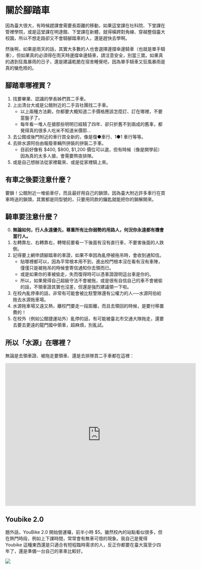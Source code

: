 # 關於腳踏車

因為臺大很大，有時候趕課會需要長距離的移動，如果這堂課在社科院、下堂課在管裡學院，或是這堂課在明達館、下堂課在新體，就得橫跨對角線、穿越整個臺大校園，所以不想走路卻又不會騎腳踏車的人，還是趕快去學啊。

然後啊，如果是雨天的話，其實大多數的人也會選擇邊撐傘邊騎車（也就是單手騎車），但如果真的必須得在雨天時邊撐傘邊騎車，請注意安全，別當三寶。如果真的遇到狂風暴雨的日子，還是建議乾脆在宿舍睡覺吧，因為單手騎車又狂風暴雨是真的蠻危險的。

## 腳踏車哪裡買？

1. 找要畢業、認識的學長姊們買二手車。
2. 上出清台大或是公館附近的二手貨社團找二手車。
    - 以上兩種方法齁，你都要大概知道二手價格應該怎麼訂、訂在哪裡，不要當盤子了。
    - 每年看一堆人在搶那些明明已經騎了四年、卻只折舊不到兩成的舊車，都覺得真的很多人吃米不知道米價耶...
3. 去公館或後門附近的車行買全新的，像是復●車行、1●1 車行等等。
4. 去排水源阿伯由報廢車輛所拼裝的拼裝二手車。
   - 目前好像有 $400, $800, $1,200 價位可以選，但有時候（像是開學前）因為真的太多人搶，會需要熬夜排隊。
5. 或是自己想辦法從家裡載來、或是從家裡騎上來。

## 有車之後要注意什麼？

要鎖！公館附近一堆偷車仔，而且最好用自己的鎖頭，因為臺大附近許多車行在買車時送的鎖頭，其實都是同型號的，只要用同款的鑰匙就能把你的鎖解開來。

## 騎車要注意什麼？

0. **無論如何，行人永遠優先，尊重所有比你弱勢的用路人，何況你永遠都有機會當行人。**
1. 左轉靠左、右轉靠右，轉彎前要看一下後面有沒有直行車，不要害後面的人跌倒。
2. 記得要上網申請腳踏車的車證，如果不幸因為亂停被拖吊時，會收到通知信。
   - 貼哪裡都可以，因為平常根本用不到，進出校門根本沒在看有沒有車陣，僅僅只是被拖吊的時候會寄信通知你去領而已。
   - 或是如果你的車被偷走，失而復得時可以憑車證證明這台車是你的。
   - 所以，如果覺得自己超級守法不會被拖，或是很有自信自己的車不會被偷的話，不領車證其實也沒差，但還是強烈建議領一下啦。
2. 在校內亂停車的話，非常有可能會被比駐警隊還有公權力的人──水源阿伯給拖去水源拖車場。
3. 水源拖車場又遠又熱，離校門要走一段距離，而且去領回的時候，是要付移置費的！
4. 在校外（例如公館捷運站外）亂停的話，有可能被臺北市交通大隊拖走，還要去要去更遠的龍門國中領車，超麻煩，別亂試。

## 所以「水源」在哪裡？

無論是去領車證、被拖走要領車、還是去排隊買二手車都在這裡：

<iframe src="https://www.google.com/maps/embed?pb=!1m18!1m12!1m3!1d3615.6514285007947!2d121.52148827131995!3d25.011957685060157!2m3!1f0!2f0!3f0!3m2!1i1024!2i768!4f13.1!3m3!1m2!1s0x3442ac1555555555%3A0xe76fdad2125c3c80!2z5Y-w5aSn5rC05rqQ5qCh5Y2A5LqM5omL6IWz6LiP6LuK5ouN6LOj5aC0!5e0!3m2!1szh-TW!2stw!4v1533478466745" width="600" height="450" frameborder="0" style="border:0" allowfullscreen></iframe>

## Youbike 2.0

題外話，YouBike 2.0 開始營運囉，前半小時 $5。雖然校內的站點看似很多，但在熱門時段，例如上下課時間，常常會有無車可借的現象。我自己是覺得 Youbike 這種東西還是只適合有短程臨時需求的人，反正你都要在臺大窩至少四年了，還是準備一台自己的車車比較好。

![](/img/youbike2.0mapinntu.png)
